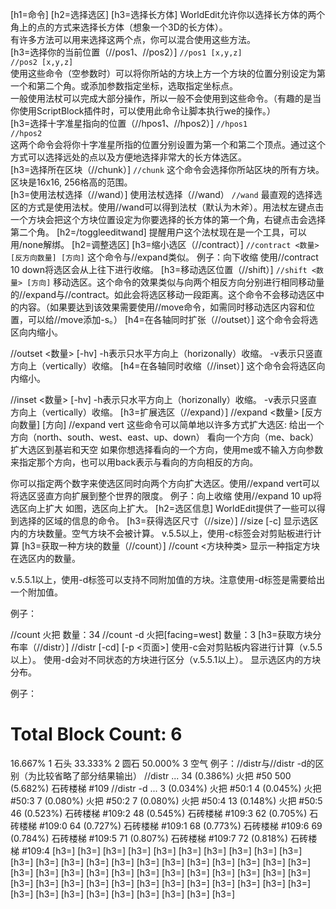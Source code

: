 [h1=命令]
[h2=选择选区]
[h3=选择长方体]
WorldEdit允许你以选择长方体的两个角上的点的方式来选择长方体（想象一个3D的长方体）。<br>
有许多方法可以用来选择这两个点，你可以混合使用这些方法。<br>
[h3=选择你的当前位置（//pos1、//pos2）]
`//pos1 [x,y,z]`<br>
`//pos2 [x,y,z]`<br>
使用这些命令（空参数时）可以将你所站的方块上方一个方块的位置分别设定为第一个和第二个角。或添加参数指定坐标，选取指定坐标点。<br>
一般使用法杖可以完成大部分操作，所以一般不会使用到这些命令。（有趣的是当你使用ScriptBlock插件时，可以使用此命令让脚本执行we的操作。）<br>
[h3=选择十字准星指向的位置（//hpos1、//hpos2）]
`//hpos1`<br>
`//hpos2`<br>
这两个命令会将你十字准星所指的位置分别设置为第一个和第二个顶点。通过这个方式可以选择远处的点以及方便地选择非常大的长方体选区。<br>
[h3=选择所在区块（//chunk）]
`//chunk`
这个命令会选择你所站区块的所有方块。区块是16x16, 256格高的范围。<br>
[h3=使用法杖选择（//wand）]
使用法杖选择（//wand）
`//wand`
最直观的选择选区的方式是使用法杖。使用//wand可以得到法杖（默认为木斧）。用法杖左键点击一个方块会把这个方块位置设定为你要选择的长方体的第一个角，右键点击会选择第二个角。
[h2=/toggleeditwand]
提醒用户这个法杖现在是一个工具，可以用/none解绑。
[h2=调整选区]
[h3=缩小选区（//contract）]
`//contract <数量> [反方向数量] [方向]`
这个命令与//expand类似。
例子：向下收缩
使用//contract 10 down将选区会从上往下进行收缩。
[h3=移动选区位置（//shift）]
`//shift <数量> [方向]`
移动选区。这个命令的效果类似与向两个相反方向分别进行相同移动量的//expand与//contract。如此会将选区移动一段距离。这个命令不会移动选区中的内容。（如果要达到该效果需要使用//move命令，如需同时移动选区内容和位置，可以给//move添加-s。）
[h4=在各轴同时扩张（//outset）]
这个命令会将选区向内缩小。

//outset <数量> [-hv]
-h表示只水平方向上（horizonally）收缩。
-v表示只竖直方向上（vertically）收缩。
[h4=在各轴同时收缩（//inset）]
这个命令会将选区向内缩小。

//inset <数量> [-hv]
-h表示只水平方向上（horizonally）收缩。
-v表示只竖直方向上（vertically）收缩。
[h3=扩展选区（//expand）]
//expand <数量> [反方向数量] [方向]
//expand vert
这些命令可以简单地以许多方式扩大选区:
给出一个方向（north、south、west、east、up、down）
看向一个方向（me、back）
扩大选区到基岩和天空
如果你想选择看向的一个方向，使用me或不输入方向参数来指定那个方向，也可以用back表示与看向的方向相反的方向。

你可以指定两个数字来使选区同时向两个方向扩大选区。使用//expand vert可以将选区竖直方向扩展到整个世界的限度。
例子：向上收缩
使用//expand 10 up将选区向上扩大
如图，选区向上扩大。
[h2=选区信息]
WorldEdit提供了一些可以得到选择的区域的信息的命令。
[h3=获得选区尺寸（//size）]
//size [-c]
显示选区内的方块数量。空气方块不会被计算。
v.5.5以上，使用-c标签会对剪贴板进行计算
[h3=获取一种方块的数量（//count）]
//count <方块种类>
显示一种指定方块在选区内的数量。

v.5.5.1以上，使用-d标签可以支持不同附加值的方块。注意使用-d标签是需要给出一个附加值。

例子：

//count 火把
数量：34
//count -d 火把[facing=west]
数量：3
[h3=获取方块分布率（//distr）]
//distr [-cd] [-p <页面>]
使用-c会对剪贴板内容进行计算（v.5.5以上）。
使用-d会对不同状态的方块进行区分（v.5.5.1以上）。
显示选区内的方块分布。

例子：

# Total Block Count: 6
16.667% 1 石头
33.333% 2 圆石
50.000% 3 空气
例子：//distr与//distr -d的区别（为比较省略了部分结果输出）
//distr
...
34      (0.386%) 火把 #50
500     (5.682%) 石砖楼梯 #109
//distr -d
...
3       (0.034%) 火把 #50:1
4       (0.045%) 火把 #50:3
7       (0.080%) 火把 #50:2
7       (0.080%) 火把 #50:4
13      (0.148%) 火把 #50:5
46      (0.523%) 石砖楼梯 #109:2
48      (0.545%) 石砖楼梯 #109:3
62      (0.705%) 石砖楼梯 #109:0
64      (0.727%) 石砖楼梯 #109:1
68      (0.773%) 石砖楼梯 #109:6
69      (0.784%) 石砖楼梯 #109:5
71      (0.807%) 石砖楼梯 #109:7
72      (0.818%) 石砖楼梯 #109:4
[h3=]
[h3=]
[h3=]
[h3=]
[h3=]
[h3=]
[h3=]
[h3=]
[h3=]
[h3=]
[h3=]
[h3=]
[h3=]
[h3=]
[h3=]
[h3=]
[h3=]
[h3=]
[h3=]
[h3=]
[h3=]
[h3=]
[h3=]
[h3=]
[h3=]
[h3=]
[h3=]
[h3=]
[h3=]
[h3=]
[h3=]
[h3=]
[h3=]
[h3=]
[h3=]
[h3=]
[h3=]
[h3=]
[h3=]
[h3=]
[h3=]
[h3=]
[h3=]
[h3=]
[h3=]
[h3=]
[h3=]
[h3=]
[h3=]
[h3=]
[h3=]
[h3=]
[h3=]
[h3=]
[h3=]